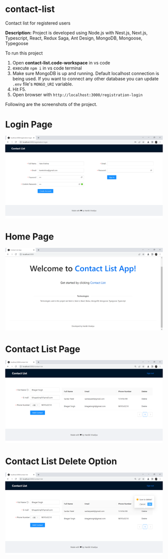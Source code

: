 # contact-list
Contact list for registered users

**Description:** Project is developed using Node.js with Nest.js, Next.js, Typescript, React, Redux Saga, Ant Design, MongoDB, Mongoose, Typegoose

To run this project

1) Open **contact-list.code-workspace** in vs code
2) execute `npm i` in vs code terminal
3) Make sure MongoDB is up and running. Default localhost connection is being used. If you want to connect any other database you can update `.env` file's `MONGO_URI` variable.
4) Hit F5.
5) Open browser with `http://localhost:3000/registration-login`

Following are the screenshots of the project.

# Login Page
![alt text](https://github.com/hnviradiya/contact-list/blob/main/screenshots/UserRegistrationAndLoginPage.png?raw=true)


# Home Page
![alt text](https://github.com/hnviradiya/contact-list/blob/main/screenshots/WelcomeHomePage.png?raw=true)


# Contact List Page
![alt text](https://github.com/hnviradiya/contact-list/blob/main/screenshots/ContactListPage.png?raw=true)


# Contact List Delete Option
![alt text](https://github.com/hnviradiya/contact-list/blob/main/screenshots/ContactListPageDelete.png?raw=true)




